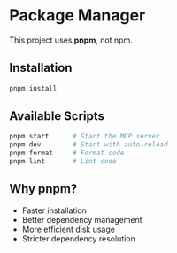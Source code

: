 <!-- Copyright © SixtyFPS GmbH <info@slint.dev> ; SPDX-License-Identifier: MIT -->

# Package Manager

This project uses **pnpm**, not npm.

## Installation

```bash
pnpm install
```

## Available Scripts

```bash
pnpm start      # Start the MCP server
pnpm dev        # Start with auto-reload
pnpm format     # Format code
pnpm lint       # Lint code
```

## Why pnpm?

- Faster installation
- Better dependency management
- More efficient disk usage
- Stricter dependency resolution
